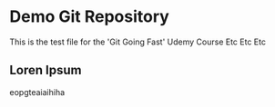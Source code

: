 # Demo Git Repository

This is the test file for the 'Git Going Fast' Udemy Course
Etc
Etc
Etc

## Loren Ipsum 

eopgteaiaihiha